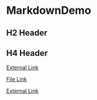 # MarkdownDemo

## H2 Header

## H4 Header

[External Link](https://www.google.com)

[File Link](example.md)

[External Link](picture.jpg)
